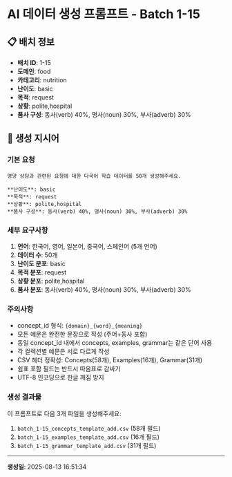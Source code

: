 # AI 데이터 생성 프롬프트 - Batch 1-15

## 📋 배치 정보

- **배치 ID**: 1-15
- **도메인**: food
- **카테고리**: nutrition
- **난이도**: basic
- **목적**: request
- **상황**: polite,hospital
- **품사 구성**: 동사(verb) 40%, 명사(noun) 30%, 부사(adverb) 30%

## 🎯 생성 지시어

### 기본 요청
```
영양 상담과 관련된 요청에 대한 다국어 학습 데이터를 50개 생성해주세요.

**난이도**: basic
**목적**: request
**상황**: polite,hospital
**품사 구성**: 동사(verb) 40%, 명사(noun) 30%, 부사(adverb) 30%
```

### 세부 요구사항

1. **언어**: 한국어, 영어, 일본어, 중국어, 스페인어 (5개 언어)
2. **데이터 수**: 50개
3. **난이도 분포**: basic
4. **목적 분포**: request
5. **상황 분포**: polite,hospital
6. **품사 분포**: 동사(verb) 40%, 명사(noun) 30%, 부사(adverb) 30%

### 주의사항

- concept_id 형식: `{domain}_{word}_{meaning}`
- 모든 예문은 완전한 문장으로 작성 (주어+동사 포함)
- 동일 concept_id 내에서 concepts, examples, grammar는 같은 단어 사용
- 각 컬렉션별 예문은 서로 다르게 작성
- CSV 헤더 정확성: Concepts(58개), Examples(16개), Grammar(31개)
- 쉼표 포함 필드는 반드시 따옴표로 감싸기
- UTF-8 인코딩으로 한글 깨짐 방지

### 생성 결과물

이 프롬프트로 다음 3개 파일을 생성해주세요:
1. `batch_1-15_concepts_template_add.csv` (58개 필드)
2. `batch_1-15_examples_template_add.csv` (16개 필드)  
3. `batch_1-15_grammar_template_add.csv` (31개 필드)

---

**생성일**: 2025-08-13 16:51:34
